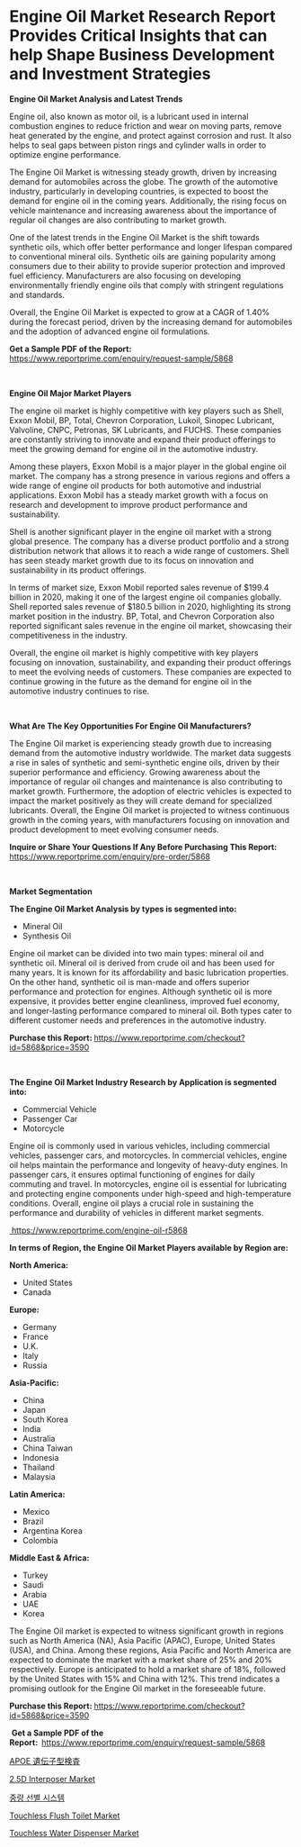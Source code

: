 <p><h1>Engine Oil Market Research Report Provides Critical Insights that can help Shape Business Development and Investment Strategies</h1></p><p><strong>Engine Oil Market Analysis and Latest Trends</strong></p>
<p><p>Engine oil, also known as motor oil, is a lubricant used in internal combustion engines to reduce friction and wear on moving parts, remove heat generated by the engine, and protect against corrosion and rust. It also helps to seal gaps between piston rings and cylinder walls in order to optimize engine performance.</p><p>The Engine Oil Market is witnessing steady growth, driven by increasing demand for automobiles across the globe. The growth of the automotive industry, particularly in developing countries, is expected to boost the demand for engine oil in the coming years. Additionally, the rising focus on vehicle maintenance and increasing awareness about the importance of regular oil changes are also contributing to market growth.</p><p>One of the latest trends in the Engine Oil Market is the shift towards synthetic oils, which offer better performance and longer lifespan compared to conventional mineral oils. Synthetic oils are gaining popularity among consumers due to their ability to provide superior protection and improved fuel efficiency. Manufacturers are also focusing on developing environmentally friendly engine oils that comply with stringent regulations and standards.</p><p>Overall, the Engine Oil Market is expected to grow at a CAGR of 1.40% during the forecast period, driven by the increasing demand for automobiles and the adoption of advanced engine oil formulations.</p></p>
<p><strong>Get a Sample PDF of the Report:&nbsp;</strong> <a href="https://www.reportprime.com/enquiry/request-sample/5868">https://www.reportprime.com/enquiry/request-sample/5868</a></p>
<p>&nbsp;</p>
<p><strong>Engine Oil Major Market Players</strong></p>
<p><p>The engine oil market is highly competitive with key players such as Shell, Exxon Mobil, BP, Total, Chevron Corporation, Lukoil, Sinopec Lubricant, Valvoline, CNPC, Petronas, SK Lubricants, and FUCHS. These companies are constantly striving to innovate and expand their product offerings to meet the growing demand for engine oil in the automotive industry.</p><p>Among these players, Exxon Mobil is a major player in the global engine oil market. The company has a strong presence in various regions and offers a wide range of engine oil products for both automotive and industrial applications. Exxon Mobil has a steady market growth with a focus on research and development to improve product performance and sustainability.</p><p>Shell is another significant player in the engine oil market with a strong global presence. The company has a diverse product portfolio and a strong distribution network that allows it to reach a wide range of customers. Shell has seen steady market growth due to its focus on innovation and sustainability in its product offerings.</p><p>In terms of market size, Exxon Mobil reported sales revenue of $199.4 billion in 2020, making it one of the largest engine oil companies globally. Shell reported sales revenue of $180.5 billion in 2020, highlighting its strong market position in the industry. BP, Total, and Chevron Corporation also reported significant sales revenue in the engine oil market, showcasing their competitiveness in the industry.</p><p>Overall, the engine oil market is highly competitive with key players focusing on innovation, sustainability, and expanding their product offerings to meet the evolving needs of customers. These companies are expected to continue growing in the future as the demand for engine oil in the automotive industry continues to rise.</p></p>
<p>&nbsp;</p>
<p><strong>What Are The Key Opportunities For Engine Oil Manufacturers?</strong></p>
<p><p>The Engine Oil market is experiencing steady growth due to increasing demand from the automotive industry worldwide. The market data suggests a rise in sales of synthetic and semi-synthetic engine oils, driven by their superior performance and efficiency. Growing awareness about the importance of regular oil changes and maintenance is also contributing to market growth. Furthermore, the adoption of electric vehicles is expected to impact the market positively as they will create demand for specialized lubricants. Overall, the Engine Oil market is projected to witness continuous growth in the coming years, with manufacturers focusing on innovation and product development to meet evolving consumer needs.</p></p>
<p><strong>Inquire or Share Your Questions If Any Before Purchasing This Report:</strong> <a href="https://www.reportprime.com/enquiry/pre-order/5868">https://www.reportprime.com/enquiry/pre-order/5868</a></p>
<p>&nbsp;</p>
<p><strong>Market Segmentation</strong></p>
<p><strong>The Engine Oil Market Analysis by types is segmented into:</strong></p>
<p><ul><li>Mineral Oil</li><li>Synthesis Oil</li></ul></p>
<p><p>Engine oil market can be divided into two main types: mineral oil and synthetic oil. Mineral oil is derived from crude oil and has been used for many years. It is known for its affordability and basic lubrication properties. On the other hand, synthetic oil is man-made and offers superior performance and protection for engines. Although synthetic oil is more expensive, it provides better engine cleanliness, improved fuel economy, and longer-lasting performance compared to mineral oil. Both types cater to different customer needs and preferences in the automotive industry.</p></p>
<p><strong>Purchase this Report:&nbsp;</strong><a href="https://www.reportprime.com/checkout?id=5868&price=3590">https://www.reportprime.com/checkout?id=5868&price=3590</a></p>
<p>&nbsp;</p>
<p><strong>The Engine Oil Market Industry Research by Application is segmented into:</strong></p>
<p><ul><li>Commercial Vehicle</li><li>Passenger Car</li><li>Motorcycle</li></ul></p>
<p><p>Engine oil is commonly used in various vehicles, including commercial vehicles, passenger cars, and motorcycles. In commercial vehicles, engine oil helps maintain the performance and longevity of heavy-duty engines. In passenger cars, it ensures optimal functioning of engines for daily commuting and travel. In motorcycles, engine oil is essential for lubricating and protecting engine components under high-speed and high-temperature conditions. Overall, engine oil plays a crucial role in sustaining the performance and durability of vehicles in different market segments.</p></p>
<p><a href="https://www.reportprime.com/engine-oil-r5868">&nbsp;https://www.reportprime.com/engine-oil-r5868</a></p>
<p><strong>In terms of Region, the Engine Oil Market Players available by Region are:</strong></p>
<p>
    <p> <strong> North America: </strong>
        <ul>
            <li>United States</li>
            <li>Canada</li>
        </ul>
        </p> 
    <p> <strong> Europe: </strong>
        <ul>
            <li>Germany</li>
            <li>France</li>
            <li>U.K.</li>
            <li>Italy</li>
            <li>Russia</li>
        </ul>
        </p> 
    <p> <strong> Asia-Pacific: </strong>
        <ul>
            <li>China</li>
            <li>Japan</li>
            <li>South Korea</li>
            <li>India</li>
            <li>Australia</li>
            <li>China Taiwan</li>
            <li>Indonesia</li>
            <li>Thailand</li>
            <li>Malaysia</li>
        </ul>
        </p> 
    <p> <strong> Latin America: </strong>
        <ul>
            <li>Mexico</li>
            <li>Brazil</li>
            <li>Argentina Korea</li>
            <li>Colombia</li>
        </ul>
        </p> 
    <p> <strong> Middle East & Africa: </strong>
        <ul>
            <li>Turkey</li>
            <li>Saudi</li>
            <li>Arabia</li>
            <li>UAE</li>
            <li>Korea</li>
        </ul>
    </p>
    </p>
<p><p>The Engine Oil market is expected to witness significant growth in regions such as North America (NA), Asia Pacific (APAC), Europe, United States (USA), and China. Among these regions, Asia Pacific and North America are expected to dominate the market with a market share of 25% and 20% respectively. Europe is anticipated to hold a market share of 18%, followed by the United States with 15% and China with 12%. This trend indicates a promising outlook for the Engine Oil market in the foreseeable future.</p></p>
<p><strong>Purchase this Report: </strong><a href="https://www.reportprime.com/checkout?id=5868&price=3590">https://www.reportprime.com/checkout?id=5868&price=3590</a></p>
<p>&nbsp;<strong>Get a Sample PDF of the Report:&nbsp;&nbsp;</strong><a href="https://www.reportprime.com/enquiry/request-sample/5868">https://www.reportprime.com/enquiry/request-sample/5868</a></p>
<p><strong></strong></p>
<p><p><a href="https://medium.com/@bl2501989/apoe%E3%82%B8%E3%82%A7%E3%83%8E%E3%82%BF%E3%82%A4%E3%83%97%E6%A4%9C%E6%9F%BB%E3%81%AE%E5%B8%82%E5%A0%B4%E3%83%AC%E3%83%9D%E3%83%BC%E3%83%88%E3%81%AF-%E3%81%93%E3%81%AE%E5%B8%82%E5%A0%B4%E3%81%AE%E6%9C%80%E6%96%B0%E3%83%88%E3%83%AC%E3%83%B3%E3%83%89%E3%81%A8%E6%88%90%E9%95%B7%E6%A9%9F%E4%BC%9A%E3%82%92%E6%98%8E%E3%82%89%E3%81%8B%E3%81%AB%E3%81%97%E3%81%A6%E3%81%84%E3%81%BE%E3%81%99-8623ef176a56">APOE 遺伝子型検査</a></p><p><a href="https://www.linkedin.com/pulse/25d-interposer-market-size-trends-complete-industry-overview-scykc">2.5D Interposer Market</a></p><p><a href="https://medium.com/@kaliwatsica/%EC%B2%B4%ED%81%AC-%EB%8F%84%EC%9E%90-%EC%B2%B4%EA%B3%84-%EC%8B%9C%EC%9E%A5-%EC%9C%A0%ED%98%95-%EC%9D%91%EC%9A%A9-%EB%B0%8F-%EC%A7%80%EB%A6%AC%EB%B3%84-%EC%A2%85%ED%95%A9-%ED%8F%89%EA%B0%80-d880ef5ca171">중량 선별 시스템</a></p><p><a href="https://issuu.com/reportprime-2/docs/touchless-flush-toilet-market-size-2030.pptx">Touchless Flush Toilet Market</a></p><p><a href="https://issuu.com/reportprime-2/docs/touchless-water-dispenser-market-size-2030.pptx">Touchless Water Dispenser Market</a></p></p>